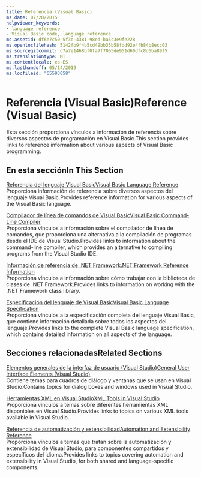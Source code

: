 ```yaml
---
title: Referencia (Visual Basic)
ms.date: 07/20/2015
helpviewer_keywords:
- language reference
- Visual Basic code, language reference
ms.assetid: df6e7c50-5f3e-4381-98ed-ba5c3e9fe228
ms.openlocfilehash: 5142fb9f4b5cd49bb35b58fdd92e4fb84b8ecc03
ms.sourcegitcommit: c7a7e1468bf0fa7f7065de951d60dfc8d5ba89f5
ms.translationtype: MT
ms.contentlocale: es-ES
ms.lasthandoff: 05/14/2019
ms.locfileid: "65593058"
---
```

# <a name="reference-visual-basic"></a><span data-ttu-id="6964d-102">Referencia (Visual Basic)</span><span class="sxs-lookup"><span data-stu-id="6964d-102">Reference (Visual Basic)</span></span>
<span data-ttu-id="6964d-103">Esta sección proporciona vínculos a información de referencia sobre diversos aspectos de programación en Visual Basic.</span><span class="sxs-lookup"><span data-stu-id="6964d-103">This section provides links to reference information about various aspects of Visual Basic programming.</span></span>  
  
## <a name="in-this-section"></a><span data-ttu-id="6964d-104">En esta sección</span><span class="sxs-lookup"><span data-stu-id="6964d-104">In This Section</span></span>  
 [<span data-ttu-id="6964d-105">Referencia del lenguaje Visual Basic</span><span class="sxs-lookup"><span data-stu-id="6964d-105">Visual Basic Language Reference</span></span>](../../visual-basic/language-reference/index.md)  
 <span data-ttu-id="6964d-106">Proporciona información de referencia sobre diversos aspectos del lenguaje Visual Basic.</span><span class="sxs-lookup"><span data-stu-id="6964d-106">Provides reference information for various aspects of the Visual Basic language.</span></span>  
  
 [<span data-ttu-id="6964d-107">Compilador de línea de comandos de Visual Basic</span><span class="sxs-lookup"><span data-stu-id="6964d-107">Visual Basic Command-Line Compiler</span></span>](../../visual-basic/reference/command-line-compiler/index.md)  
 <span data-ttu-id="6964d-108">Proporciona vínculos a información sobre el compilador de línea de comandos, que proporciona una alternativa a la compilación de programas desde el IDE de Visual Studio.</span><span class="sxs-lookup"><span data-stu-id="6964d-108">Provides links to information about the command-line compiler, which provides an alternative to compiling programs from the Visual Studio IDE.</span></span>  
  
 [<span data-ttu-id="6964d-109">Información de referencia de .NET Framework</span><span class="sxs-lookup"><span data-stu-id="6964d-109">.NET Framework Reference Information</span></span>](../../visual-basic/reference/net-framework-reference-information.md)  
 <span data-ttu-id="6964d-110">Proporciona vínculos a información sobre cómo trabajar con la biblioteca de clases de .NET Framework.</span><span class="sxs-lookup"><span data-stu-id="6964d-110">Provides links to information on working with the .NET Framework class library.</span></span>  
  
 [<span data-ttu-id="6964d-111">Especificación del lenguaje de Visual Basic</span><span class="sxs-lookup"><span data-stu-id="6964d-111">Visual Basic Language Specification</span></span>](../../visual-basic/reference/language-specification/index.md)  
 <span data-ttu-id="6964d-112">Proporciona vínculos a la especificación completa del lenguaje Visual Basic, que contiene información detallada sobre todos los aspectos del lenguaje.</span><span class="sxs-lookup"><span data-stu-id="6964d-112">Provides links to the complete Visual Basic language specification, which contains detailed information on all aspects of the language.</span></span>  
  
## <a name="related-sections"></a><span data-ttu-id="6964d-113">Secciones relacionadas</span><span class="sxs-lookup"><span data-stu-id="6964d-113">Related Sections</span></span>  
 [<span data-ttu-id="6964d-114">Elementos generales de la interfaz de usuario (Visual Studio)</span><span class="sxs-lookup"><span data-stu-id="6964d-114">General User Interface Elements (Visual Studio)</span></span>](/visualstudio/ide/reference/general-user-interface-elements-visual-studio)  
 <span data-ttu-id="6964d-115">Contiene temas para cuadros de diálogo y ventanas que se usan en Visual Studio.</span><span class="sxs-lookup"><span data-stu-id="6964d-115">Contains topics for dialog boxes and windows used in Visual Studio.</span></span>  
  
 [<span data-ttu-id="6964d-116">Herramientas XML en Visual Studio</span><span class="sxs-lookup"><span data-stu-id="6964d-116">XML Tools in Visual Studio</span></span>](/visualstudio/xml-tools/xml-tools-in-visual-studio)  
 <span data-ttu-id="6964d-117">Proporciona vínculos a temas sobre diferentes herramientas XML disponibles en Visual Studio.</span><span class="sxs-lookup"><span data-stu-id="6964d-117">Provides links to topics on various XML tools available in Visual Studio.</span></span>  
  
 [<span data-ttu-id="6964d-118">Referencia de automatización y extensibilidad</span><span class="sxs-lookup"><span data-stu-id="6964d-118">Automation and Extensibility Reference</span></span>](/visualstudio/extensibility/extensibility-in-visual-studio)  
 <span data-ttu-id="6964d-119">Proporciona vínculos a temas que tratan sobre la automatización y extensibilidad de Visual Studio, para componentes compartidos y específicos del idioma.</span><span class="sxs-lookup"><span data-stu-id="6964d-119">Provides links to topics covering automation and extensibility in Visual Studio, for both shared and language-specific components.</span></span>
